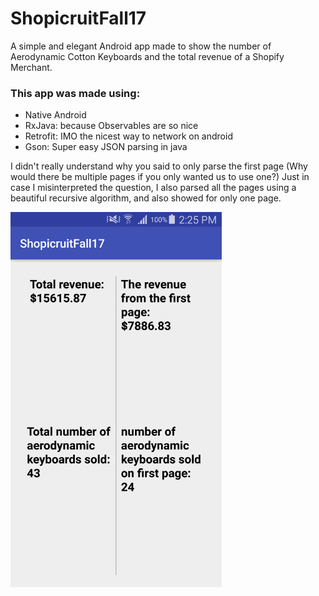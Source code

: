 # ShopicruitFall17
A simple and elegant Android app made to show the number of Aerodynamic Cotton Keyboards and the total revenue of a Shopify Merchant.

### This app was made using:
* Native Android
* RxJava: because Observables are so nice
* Retrofit: IMO the nicest way to network on android
* Gson: Super easy JSON parsing in java

I didn't really understand why you said to only parse the first page 
(Why would there be multiple pages if you only wanted us to use one?) 
Just in case I misinterpreted the question, I also parsed all the pages using a beautiful recursive algorithm, and also showed for only one page.

<img src = "shopifyScreenshotFall17.png" height = "600"/>
